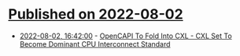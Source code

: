 # [Published on 2022-08-02](index.md)

* [2022-08-02, 16:42:00](https://tech.slashdot.org/story/22/08/02/1450229/opencapi-to-fold-into-cxl---cxl-set-to-become-dominant-cpu-interconnect-standard?utm_source=rss1.0mainlinkanon&utm_medium=feed) - [OpenCAPI To Fold Into CXL - CXL Set To Become Dominant CPU Interconnect Standard](https://tech.slashdot.org/story/22/08/02/1450229/opencapi-to-fold-into-cxl---cxl-set-to-become-dominant-cpu-interconnect-standard?utm_source=rss1.0mainlinkanon&utm_medium=feed)
